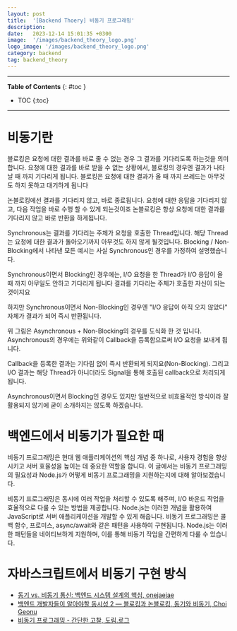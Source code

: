 ```yaml
---
layout: post
title:  '[Backend Thoery] 비동기 프로그래밍'
description: 
date:   2023-12-14 15:01:35 +0300
image:  '/images/backend_theory_logo.png'
logo_image: '/images/backend_theory_logo.png'
category: backend
tag: backend_theory
---
```


---
**Table of Contents**
{: #toc }
*  TOC
{:toc}

---

# 비동기란

블로킹은 요청에 대한 결과를 바로 줄 수 없는 경우 그 결과를 기다리도록 하는것을 의미합니다. 요청에 대한 결과를 바로 받을 수 없는 상황에서, 블로킹의 경우엔 결과가 나타날 때 까지 기다리게 됩니다.
블로킹은 요청에 대한 결과가 올 때 까지 쓰레드는 아무것도 하지 못하고 대기하게 됩니다


논블로킹에선 결과를 기다리지 않고, 바로 종료됩니다. 요청에 대한 응답을 기다리지 않고, 다음 작업을 바로 수행 할 수 있게 되는것이죠
논블로킹은 항상 요청에 대한 결과를 기다리지 않고 바로 반환을 하게됩니다.


Synchronous는 결과를 기다리는 주체가 요청을 호출한 Thread입니다. 해당 Thread는 요청에 대한 결과가 돌아오기까지 아무것도 하지 않게 될것입니다. Blocking / Non-Blocking에서 나타낸 모든 예시는 사실 Synchronous인 경우를 가정하여 설명했습니다.

Synchronous이면서 Blocking인 경우에는, I/O 요청을 한 Thread가 I/O 응답이 올 때 까지 아무일도 안하고 기다리게 됩니다
결과를 기다리는 주체가 호출한 자신이 되는것이지요

하지만 Synchronous이면서 Non-Blocking인 경우엔 "I/O 응답이 아직 오지 않았다" 자체가 결과가 되어 즉시 반환됩니다.


위 그림은 Asynchronous + Non-Blocking의 경우를 도식화 한 것 입니다. Asynchronous의 경우에는 위와같이 Callback을 등록함으로써 I/O 요청을 보내게 됩니다.

Callback을 등록한 결과는 기다림 없이 즉시 반환되게 되지요(Non-Blocking). 그리고 I/O 결과는 해당 Thread가 아니더라도 Signal을 통해 호출된 callback으로 처리되게 됩니다.

Asynchronous이면서 Blocking인 경우도 있지만 일반적으로 비효율적인 방식이라 잘 활용되지 않기에 굳이 소개하지는 않도록 하겠습니다.


# 백엔드에서 비동기가 필요한 때

비동기 프로그래밍은 현대 웹 애플리케이션의 핵심 개념 중 하나로, 사용자 경험을 향상시키고 서버 효율성을 높이는 데 중요한 역할을 합니다. 이 글에서는 비동기 프로그래밍의 필요성과 Node.js가 어떻게 비동기 프로그래밍을 지원하는지에 대해 알아보겠습니다.

비동기 프로그래밍은 동시에 여러 작업을 처리할 수 있도록 해주며, I/O 바운드 작업을 효율적으로 다룰 수 있는 방법을 제공합니다. Node.js는 이러한 개념을 활용하여 JavaScript로 서버 애플리케이션을 개발할 수 있게 해줍니다. 비동기 프로그래밍은 콜백 함수, 프로미스, async/await와 같은 패턴을 사용하여 구현됩니다. Node.js는 이러한 패턴들을 네이티브하게 지원하며, 이를 통해 비동기 작업을 간편하게 다룰 수 있습니다.



# 자바스크립트에서 비동기 구현 방식


- [동기 vs. 비동기 통신: 백엔드 시스템 설계의 핵심, onejaejae](https://velog.io/@onejaejae/%EB%B9%84%EB%8F%99%EA%B8%B0-%ED%94%84%EB%A1%9C%EA%B7%B8%EB%9E%98%EB%B0%8D-%EB%B9%84%EB%8F%99%EA%B8%B0-IO-%EB%B9%84%EB%8F%99%EA%B8%B0-%EC%BB%A4%EB%AE%A4%EB%8B%88%EC%BC%80%EC%9D%B4%EC%85%98-%EB%B9%84%EB%8F%99%EA%B8%B0asynchronous)
- [백엔드 개발자들이 알아야할 동시성 2 — 블로킹과 논블로킹, 동기와 비동기, Choi Geonu](https://choi-geonu.medium.com/%EB%B0%B1%EC%97%94%EB%93%9C-%EA%B0%9C%EB%B0%9C%EC%9E%90%EB%93%A4%EC%9D%B4-%EC%95%8C%EC%95%84%EC%95%BC%ED%95%A0-%EB%8F%99%EC%8B%9C%EC%84%B1-2-%EB%B8%94%EB%A1%9C%ED%82%B9%EA%B3%BC-%EB%85%BC%EB%B8%94%EB%A1%9C%ED%82%B9-%EB%8F%99%EA%B8%B0%EC%99%80-%EB%B9%84%EB%8F%99%EA%B8%B0-e11b3d01fdf8)
- [비동기 프로그래밍 - 간단한 고찰, 도림.로그](https://d0lim.com/blog/2023/07/async-programming-0/)